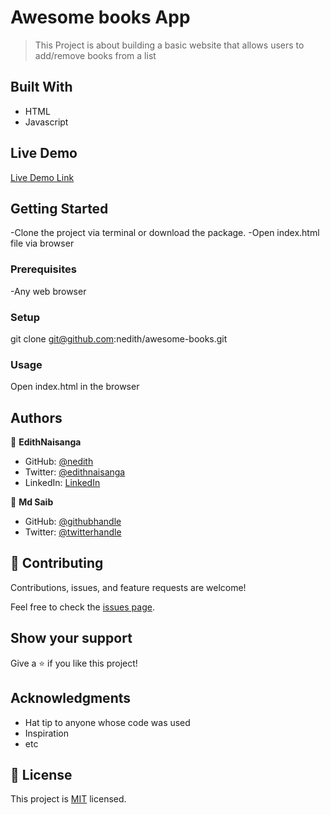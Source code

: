 # Awesome books App

> This Project is about building a basic website that allows users to add/remove books from a list

## Built With

- HTML
- Javascript

## Live Demo 

[Live Demo Link](https://nedith.github.io/awesome-books/)

## Getting Started

-Clone the project via terminal or download the package.
-Open index.html file via browser

### Prerequisites

-Any web browser

### Setup
git clone git@github.com:nedith/awesome-books.git

### Usage

Open index.html in the browser

## Authors

👤 **EdithNaisanga**

- GitHub: [@nedith](https://github.com/nedith)
- Twitter: [@edithnaisanga](https://twitter.com/edithnaisanga)
- LinkedIn: [LinkedIn](https://linkedin.com/in/https://www.linkedin.com/in/edith-naisanga-19396856/)

👤 **Md Saib**

- GitHub: [@githubhandle](https://github.com/MdSaib)
- Twitter: [@twitterhandle](https://twitter.com/@mdsaib45)

## 🤝 Contributing

Contributions, issues, and feature requests are welcome!

Feel free to check the [issues page](https://github.com/nedith/awesome-books/issues).

## Show your support

Give a ⭐️ if you like this project!

## Acknowledgments

- Hat tip to anyone whose code was used
- Inspiration
- etc

## 📝 License

This project is [MIT](./MIT.md) licensed.

